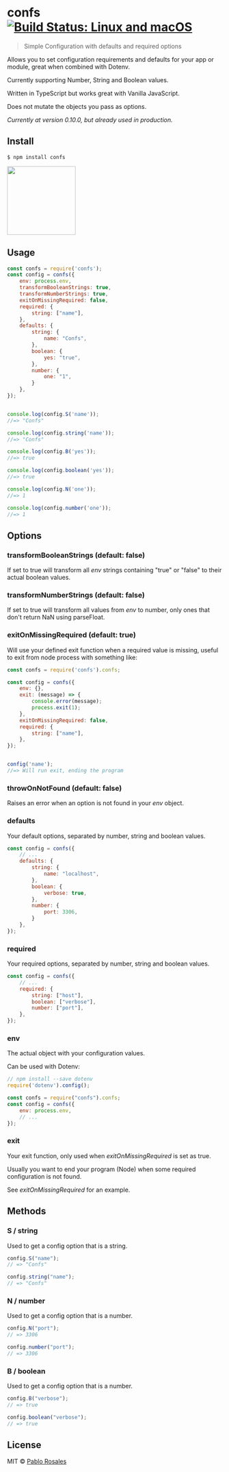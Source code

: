 # confs [![Build Status: Linux and macOS](https://travis-ci.org/PabloRosales/confs.svg?branch=master)](https://travis-ci.org/PabloRosales/confs)

> Simple Configuration with defaults and required options

Allows you to set configuration requirements and defaults for your app or module, great when combined with Dotenv.

Currently supporting Number, String and Boolean values.

Written in TypeScript but works great with Vanilla JavaScript.

Does not mutate the objects you pass as options.

*Currently at version 0.10.0, but already used in production.*

## Install

```
$ npm install confs
```
<a href="https://www.patreon.com/pablorosales">
	<img src="https://c5.patreon.com/external/logo/become_a_patron_button@2x.png" width="160">
</a>

## Usage

```js
const confs = require('confs');
const config = confs({
    env: process.env,
    transformBooleanStrings: true,
    transformNumberStrings: true,
    exitOnMissingRequired: false,
    required: {
        string: ["name"],
    },
    defaults: {
        string: {
            name: "Confs",
        },
        boolean: {
            yes: "true",
        },
        number: {
            one: "1",
        }
    },
});


console.log(config.S('name'));
//=> "Confs"

console.log(config.string('name'));
//=> "Confs"

console.log(config.B('yes'));
//=> true

console.log(config.boolean('yes'));
//=> true

console.log(config.N('one'));
//=> 1

console.log(config.number('one'));
//=> 1
```

## Options

### transformBooleanStrings (default: false)

If set to true will transform all *env* strings containing "true" or "false" to their actual boolean values.

### transformNumberStrings (default: false)

If set to true will transform all values from *env* to number, only ones that don't return NaN using parseFloat.

### exitOnMissingRequired (default: true)

Will use your defined exit function when a required value is missing, useful to exit from node process with something like:

```js
const confs = require('confs').confs;

const config = confs({
    env: {},
    exit: (message) => {
        console.error(message);
        process.exit(1);
    },
    exitOnMissingRequired: false,
    required: {
        string: ["name"],
    },
});


config('name');
//=> Will run exit, ending the program
```

### throwOnNotFound (default: false)

Raises an error when an option is not found in your *env* object.

### defaults

Your default options, separated by number, string and boolean values.

```js
const config = confs({
    // ...
    defaults: {
        string: {
            name: "localhost",
        },
        boolean: {
            verbose: true,
        },
        number: {
            port: 3306,
        }
    },
});
```

### required

Your required options, separated by number, string and boolean values.

```js
const config = confs({
    // ...
    required: {
        string: ["host"],
        boolean: ["verbose"],
        number: ["port"],
    },
});
```

### env

The actual object with your configuration values.

Can be used with Dotenv:

```js
// npm install --save dotenv
require('dotenv').config();

const confs = require("confs").confs;
const config = confs({
    env: process.env,
    // ...
});
```

### exit

Your exit function, only used when *exitOnMissingRequired* is set as true.

Usually you want to end your program (Node) when some required configuration is not found.

See *exitOnMissingRequired* for an example.

## Methods

### S / string

Used to get a config option that is a string.

```js
config.S("name");
// => "Confs"

config.string("name");
// => "Confs"
```

### N / number

Used to get a config option that is a number.

```js
config.N("port");
// => 3306

config.number("port");
// => 3306
```

### B / boolean

Used to get a config option that is a number.

```js
config.B("verbose");
// => true

config.boolean("verbose");
// => true
```

## License

MIT © [Pablo Rosales](https://pablorosales.xyz)